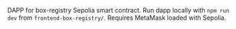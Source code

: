 DAPP for box-registry Sepolia smart contract.
Run dapp locally with `npm run dev` from `frontend-box-registry/`. Requires MetaMask loaded with Sepolia.